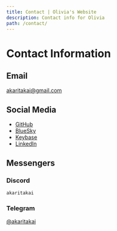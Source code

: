 ```yaml
---
title: Contact | Olivia's Website
description: Contact info for Olivia
path: /contact/
---
```


# Contact Information

<div id="contact-container">
<div class="contact-column">

## Email

akaritakai@gmail.com

## Social Media

- [GitHub](https://github.com/akaritakai)
- [BlueSky](https://bsky.app/profile/olivia.wtf)
- [Keybase](https://keybase.io/akaritakai)
- [LinkedIn](https://www.linkedin.com/in/akaritakai/)

</div>
<div class="contact-column">

## Messengers

### Discord

`akaritakai`

### Telegram

[@akaritakai](https://t.me/akaritakai)

</div>
</div>
